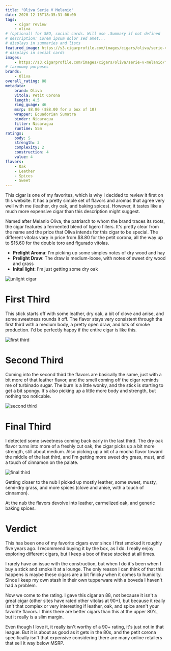 ```yaml
---
title: "Oliva Serie V Melanio"
date: 2020-12-15T18:35:31-06:00
tags:
    - cigar review
    - oliva
# (optional) for SEO, social cards. Will use .Summary if not defined
# description: Lorem ipsum dolor sed amet...
# displays in summaries and lists
featured_image: https://s3.cigarprofile.com/images/cigars/oliva/serie-v-melanio/cigar.png
# displays in social cards
images:
    - https://s3.cigarprofile.com/images/cigars/oliva/serie-v-melanio/first-third.png
# taxonomy purposes
brands:
    - Oliva
overall_rating: 88
metadata:
    brand: Oliva
    vitola: Petit Corona
    length: 4.5
    ring_guage: 46
    msrp: $8.80 ($88.00 for a box of 10)
    wrapper: Ecuadorian Sumatra
    binder: Nicaragua
    filler: Nicaragua
    runtime: 55m
ratings:
    body: 5
    strength: 3
    complexity: 2
    construction: 4
    value: 4
flavors:
    - Oak
    - Leather
    - Spices
    - Sweet
---
```


This cigar is one of my favorites, which is why I decided to review it first on this website. It has a pretty simple set of flavors and aromas that agree very well with me (leather, dry oak, and baking spices). However, it tastes like a much more expensive cigar than this description might suggest.

Named after Melanio Oliva, the patriarch to whom the brand traces its roots, the cigar features a fermented blend of ligero fillers. It's pretty clear from the name and the price that Oliva intends for this cigar to be special. The different vitolas vary in price from $8.80 for the petit corona, all the way up to $15.60 for the double toro and figurado vitolas.

- **Prelight Aroma**: I'm picking up some simples notes of dry wood and hay
- **Prelight Draw**: The draw is medium-loose, with notes of sweet dry wood and grass
- **Inital light**: I'm just getting some dry oak

![unlight cigar](https://s3.cigarprofile.com/images/cigars/oliva/serie-v-melanio/pre-light.jpg)

# First Third

This stick starts off with some leather, dry oak, a bit of clove and anise, and some sweetness rounds it off. The flavor stays very consistent through the first third with a medium body, a pretty open draw, and lots of smoke production. I'd be perfectly happy if the entire cigar is like this.

![first third](https://s3.cigarprofile.com/images/cigars/oliva/serie-v-melanio/first-third.jpg)

# Second Third

Coming into the second third the flavors are basically the same, just with a bit more of that leather flavor, and the smell coming off the cigar reminds me of turbinado sugar. The burn is a little wonky, and the stick is starting to get a bit spongy. It's also picking up a little more body and strength, but nothing too noticable.

![second third](https://s3.cigarprofile.com/images/cigars/oliva/serie-v-melanio/second-third.jpg)

# Final Third

I detected some sweetness coming back early in the last third. The dry oak flavor turns into more of a freshly cut oak, the cigar picks up a bit more strength, still about medium. Also picking up a bit of a mocha flavor toward the middle of the last third, and I'm getting more sweet dry grass, must, and a touch of cinnamon on the palate.

![final third](https://s3.cigarprofile.com/images/cigars/oliva/serie-v-melanio/final-third.jpg)

Getting closer to the nub I picked up mostly leather, some sweet, musty, semi-dry grass, and more spices (clove and anise, with a touch of cinnamon).

At the nub the flavors devolve into leather, carmelized oak, and generic baking spices.

# Verdict

This has been one of my favorite cigars ever since I first smoked it roughly five years ago. I recommend buying it by the box, as I do. I really enjoy exploring different cigars, but I keep a box of these stocked at all times.

I rarely have an issue with the construction, but when I do it's been when I buy a stick and smoke it at a lounge. The only reason I can think of that this happens is maybe these cigars are a bit finicky when it comes to humidity. Since I keep my own stash in their own tupperware with a boveda I haven't had a problem.

Now we come to the rating. I gave this cigar an 88, not because it isn't a great cigar (other sites have rated other vitolas at 90+), but because it really isn't that complex or very interesting if leather, oak, and spice aren't your favorite flavors. I think there are better cigars than this at the upper 80's, but it really is a slim margin.

Even though I love it, it really isn't worthy of a 90+ rating, it's just not in that league. But it is about as good as it gets in the 80s, and the petit corona specifically isn't that expensive considering there are many online retailers that sell it way below MSRP.
